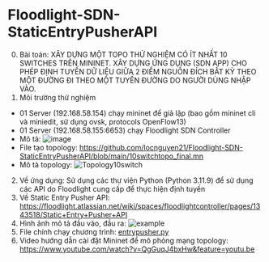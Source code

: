 ﻿# Floodlight-SDN-StaticEntryPusherAPI
0. Bài toán: XÂY DỰNG MỘT TOPO THỬ NGHIỆM CÓ ÍT NHẤT 10 SWITCHES TRÊN MININET. XÂY DỰNG ỨNG DỤNG (SDN APP) CHO PHÉP ĐỊNH TUYẾN DỮ LIỆU GIỮA 2 ĐIỂM NGUỒN ĐÍCH BẤT KỲ THEO MỘT ĐƯỜNG ĐI THEO MỘT TUYẾN ĐƯỜNG DO NGƯỜI DÙNG NHẬP VÀO.
1. Môi trường thử nghiệm
- 01 Server (192.168.58.154) chạy mininet để giả lập (bao gồm mininet cli và miniedit, sử dụng ovsk, protocols OpenFlow13)
- 01 Server (192.168.58.155:6653) chạy Floodlight SDN Controller
- Mô tả:
  ![image](https://github.com/user-attachments/assets/be912257-bf0e-490d-8e39-78e1b640875f)
- File tạo topology: https://github.com/locnguyen21/Floodlight-SDN-StaticEntryPusherAPI/blob/main/10switchtopo_final.mn
- Mô tả topology:
  ![Topology10switch](https://github.com/user-attachments/assets/2923f624-8901-4799-b72c-ae59a6535e80)
2. Về ứng dụng: Sử dụng các thư viện Python (Python 3.11.9) để sử dụng các API do Floodlight cung cấp để thực hiện định tuyến 
3. Về Static Entry Pusher API: https://floodlight.atlassian.net/wiki/spaces/floodlightcontroller/pages/1343518/Static+Entry+Pusher+API
4. Hình ảnh mô tả đầu vào, đầu ra:
![example](https://github.com/user-attachments/assets/1b84233a-7a0d-41d5-bc1e-06c830a9a71f)
5. File chính chạy chương trình: [entrypusher.py](https://github.com/locnguyen21/Floodlight-SDN-StaticEntryPusherAPI/blob/main/entrypusher.py)
6. Video hướng dẫn cài đặt Mininet để mô phỏng mạng topology: https://www.youtube.com/watch?v=QgGuqJ4bxHw&feature=youtu.be
